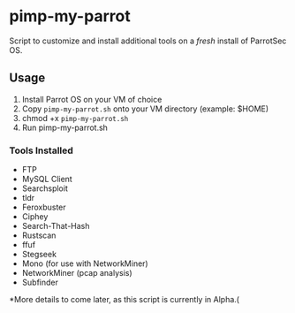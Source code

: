 # pimp-my-parrot
Script to customize and install additional tools on a *fresh* install of ParrotSec OS.

## Usage
1. Install Parrot OS on your VM of choice
2. Copy `pimp-my-parrot.sh` onto your VM directory (example: $HOME)
3. chmod +x `pimp-my-parrot.sh`
4. Run pimp-my-parrot.sh

### Tools Installed
* FTP
* MySQL Client
* Searchsploit
* tldr
* Feroxbuster
* Ciphey
* Search-That-Hash
* Rustscan
* ffuf
* Stegseek
* Mono (for use with NetworkMiner)
* NetworkMiner (pcap analysis)
* Subfinder

*More details to come later, as this script is currently in Alpha.(
